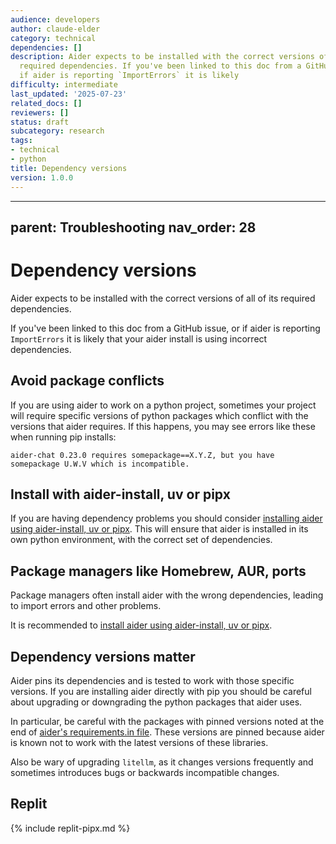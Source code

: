 ```yaml
---
audience: developers
author: claude-elder
category: technical
dependencies: []
description: Aider expects to be installed with the correct versions of all of its
  required dependencies. If you've been linked to this doc from a GitHub issue, or
  if aider is reporting `ImportErrors` it is likely
difficulty: intermediate
last_updated: '2025-07-23'
related_docs: []
reviewers: []
status: draft
subcategory: research
tags:
- technical
- python
title: Dependency versions
version: 1.0.0
---
```


---
parent: Troubleshooting
nav_order: 28
---

# Dependency versions

Aider expects to be installed with the
correct versions of all of its required dependencies.

If you've been linked to this doc from a GitHub issue, 
or if aider is reporting `ImportErrors`
it is likely that your
aider install is using incorrect dependencies.


## Avoid package conflicts

If you are using aider to work on a python project, sometimes your project will require
specific versions of python packages which conflict with the versions that aider
requires.
If this happens, you may see errors like these when running pip installs:

```
aider-chat 0.23.0 requires somepackage==X.Y.Z, but you have somepackage U.W.V which is incompatible.
```

## Install with aider-install, uv or pipx

If you are having dependency problems you should consider
[installing aider using aider-install, uv or pipx](/docs/install.html).
This will ensure that aider is installed in its own python environment,
with the correct set of dependencies.

## Package managers like Homebrew, AUR, ports

Package managers often install aider with the wrong dependencies, leading
to import errors and other problems.

It is recommended to
[install aider using aider-install, uv or pipx](/docs/install.html).


## Dependency versions matter

Aider pins its dependencies and is tested to work with those specific versions.
If you are installing aider directly with pip
you should be careful about upgrading or downgrading the python packages that
aider uses.

In particular, be careful with the packages with pinned versions 
noted at the end of
[aider's requirements.in file](https://github.com/Aider-AI/aider/blob/main/requirements/requirements.in).
These versions are pinned because aider is known not to work with the
latest versions of these libraries.

Also be wary of upgrading `litellm`, as it changes versions frequently
and sometimes introduces bugs or backwards incompatible changes.

## Replit

{% include replit-pipx.md %}
